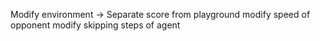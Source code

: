
Modify environment -> Separate score from playground
modify speed of opponent
modify skipping steps of agent